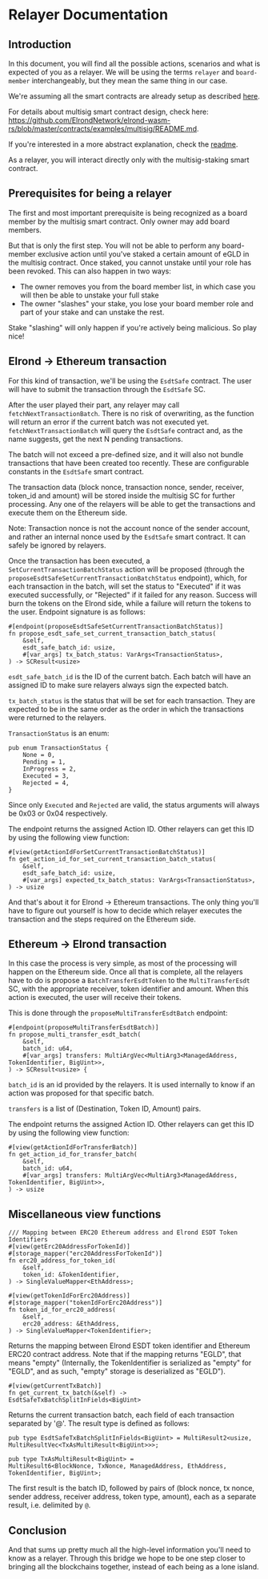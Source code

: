 # Relayer Documentation

## Introduction

In this document, you will find all the possible actions, scenarios and what is expected of you as a relayer. We will be using the terms `relayer` and `board-member` interchangeably, but they mean the same thing in our case.  

We're assuming all the smart contracts are already setup as described [here](setup.md).    

For details about multisig smart contract design, check here: https://github.com/ElrondNetwork/elrond-wasm-rs/blob/master/contracts/examples/multisig/README.md.  

If you're interested in a more abstract explanation, check the [readme](../README.md).  

As a relayer, you will interact directly only with the multisig-staking smart contract.  

## Prerequisites for being a relayer

The first and most important prerequisite is being recognized as a board member by the multisig smart contract. Only owner may add board members.  

But that is only the first step. You will not be able to perform any board-member exclusive action until you've staked a certain amount of eGLD in the multisig contract. Once staked, you cannot unstake until your role has been revoked.  This can also happen in two ways:
- The owner removes you from the board member list, in which case you will then be able to unstake your full stake
- The owner "slashes" your stake, you lose your board member role and part of your stake and can unstake the rest.  

Stake "slashing" will only happen if you're actively being malicious. So play nice!  

## Elrond -> Ethereum transaction

For this kind of transaction, we'll be using the `EsdtSafe` contract. The user will have to submit the transaction through the `EsdtSafe` SC.  

After the user played their part, any relayer may call `fetchNextTransactionBatch`. There is no risk of overwriting, as the function will return an error if the current batch was not executed yet. `fetchNextTransactionBatch` will query the `EsdtSafe` contract and, as the name suggests, get the next N pending transactions. 

The batch will not exceed a pre-defined size, and it will also not bundle transactions that have been created too recently. These are configurable constants in the `EsdtSafe` smart contract.  

The transaction data (block nonce, transaction nonce, sender, receiver, token_id and amount) will be stored inside the multisig SC for further processing. Any one of the relayers will be able to get the transactions and execute them on the Ethereum side.  

Note: Transaction nonce is not the account nonce of the sender account, and rather an internal nonce used by the `EsdtSafe` smart contract. It can safely be ignored by relayers.  

Once the transaction has been executed, a `SetCurrentTransactionBatchStatus` action will be proposed (through the `proposeEsdtSafeSetCurrentTransactionBatchStatus` endpoint), which, for each transaction in the batch, will set the status to "Executed" if it was executed successfully, or "Rejected" if it failed for any reason. Success will burn the tokens on the Elrond side, while a failure will return the tokens to the user. Endpoint signature is as follows:  

```
#[endpoint(proposeEsdtSafeSetCurrentTransactionBatchStatus)]
fn propose_esdt_safe_set_current_transaction_batch_status(
    &self,
    esdt_safe_batch_id: usize,
    #[var_args] tx_batch_status: VarArgs<TransactionStatus>,
) -> SCResult<usize>
```

`esdt_safe_batch_id` is the ID of the current batch. Each batch will have an assigned ID to make sure relayers always sign the expected batch.  

`tx_batch_status` is the status that will be set for each transaction. They are expected to be in the same order as the order in which the transactions were returned to the relayers.  

`TransactionStatus` is an enum:  

```
pub enum TransactionStatus {
    None = 0,
    Pending = 1,
    InProgress = 2,
    Executed = 3,
    Rejected = 4,
}
```

Since only `Executed` and `Rejected` are valid, the status arguments will always be 0x03 or 0x04 respectively.  

The endpoint returns the assigned Action ID. Other relayers can get this ID by using the following view function:  

```
#[view(getActionIdForSetCurrentTransactionBatchStatus)]
fn get_action_id_for_set_current_transaction_batch_status(
    &self,
    esdt_safe_batch_id: usize,
    #[var_args] expected_tx_batch_status: VarArgs<TransactionStatus>,
) -> usize
```

And that's about it for Elrond -> Ethereum transactions. The only thing you'll have to figure out yourself is how to decide which relayer executes the transaction and the steps required on the Ethereum side.  

## Ethereum -> Elrond transaction

In this case the process is very simple, as most of the processing will happen on the Ethereum side. Once all that is complete, all the relayers have to do is propose a `BatchTransferEsdtToken` to the `MultiTransferEsdt` SC, with the appropriate receiver, token identifier and amount. When this action is executed, the user will receive their tokens.  

This is done through the `proposeMultiTransferEsdtBatch` endpoint:  

```
#[endpoint(proposeMultiTransferEsdtBatch)]
fn propose_multi_transfer_esdt_batch(
    &self,
    batch_id: u64,
    #[var_args] transfers: MultiArgVec<MultiArg3<ManagedAddress, TokenIdentifier, BigUint>>,
) -> SCResult<usize> {
```

`batch_id` is an id provided by the relayers. It is used internally to know if an action was proposed for that specific batch.  

`transfers` is a list of (Destination, Token ID, Amount) pairs.  

The endpoint returns the assigned Action ID. Other relayers can get this ID by using the following view function:  

```
#[view(getActionIdForTransferBatch)]
fn get_action_id_for_transfer_batch(
    &self,
    batch_id: u64,
    #[var_args] transfers: MultiArgVec<MultiArg3<ManagedAddress, TokenIdentifier, BigUint>>,
) -> usize
```

## Miscellaneous view functions

```
/// Mapping between ERC20 Ethereum address and Elrond ESDT Token Identifiers
#[view(getErc20AddressForTokenId)]
#[storage_mapper("erc20AddressForTokenId")]
fn erc20_address_for_token_id(
    &self,
    token_id: &TokenIdentifier,
) -> SingleValueMapper<EthAddress>;

#[view(getTokenIdForErc20Address)]
#[storage_mapper("tokenIdForErc20Address")]
fn token_id_for_erc20_address(
    &self,
    erc20_address: &EthAddress,
) -> SingleValueMapper<TokenIdentifier>;
```

Returns the mapping between Elrond ESDT token identifier and Ethereum ERC20 contract address. Note that if the mapping returns "EGLD", that means "empty" (Internally, the TokenIdentifier is serialized as "empty" for "EGLD", and as such, "empty" storage is deserialized as "EGLD").  

```
#[view(getCurrentTxBatch)]
fn get_current_tx_batch(&self) -> EsdtSafeTxBatchSplitInFields<BigUint>
```

Returns the current transaction batch, each field of each transaction separated by '@'. The result type is defined as follows:

```
pub type EsdtSafeTxBatchSplitInFields<BigUint> = MultiResult2<usize, MultiResultVec<TxAsMultiResult<BigUint>>>;

pub type TxAsMultiResult<BigUint> =
MultiResult6<BlockNonce, TxNonce, ManagedAddress, EthAddress, TokenIdentifier, BigUint>;
```

The first result is the batch ID, followed by pairs of (block nonce, tx nonce, sender address, receiver address, token type, amount), each as a separate result, i.e. delimited by `@`.  

## Conclusion

And that sums up pretty much all the high-level information you'll need to know as a relayer. Through this bridge we hope to be one step closer to bringing all the blockchains together, instead of each being as a lone island.
